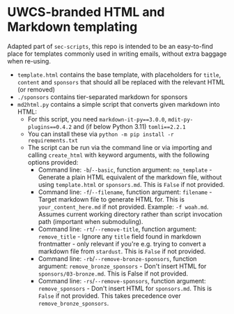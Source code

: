 # UWCS-branded HTML and Markdown templating

Adapted part of `sec-scripts`, this repo is intended to be an easy-to-find place for templates commonly used in writing emails, without extra baggage when re-using.
- `template.html` contains the base template, with placeholders for `title`, `content` and `sponsors` that should all be replaced with the relevant HTML (or removed)
- `./sponsors` contains tier-separated markdown for sponsors
- `md2html.py` contains a simple script that converts given markdown into HTML:
  - For this script, you need `markdown-it-py==3.0.0`, `mdit-py-plugins==0.4.2` and (if below Python 3.11) `tomli==2.2.1`
  - You can install these via `python -m pip install -r requirements.txt`
  - The script can be run via the command line or via importing and calling `create_html` with keyword arguments, with the following options provided:
    - Command line: `-b`/`--basic`, function argument: `no_template` - Generate a plain HTML equivalent of the markdown file, without using `template.html` or `sponsors.md`. This is `False` if not provided.
    - Command line: `-f`/`--filename`, function argument: `filename` - Target markdown file to generate HTML for. This is `your_content_here.md` if not provided. Example: `-f woah.md`. Assumes current working directory rather than script invocation path (important when submoduling).
    - Command line: `-rt`/`--remove-title`, function argument: `remove_title`  - Ignore any `title` field found in markdown frontmatter - only relevant if you're e.g. trying to convert a markdown file from `stardust`. This is `False` if not provided.
    - Command line: `-rb`/`--remove-bronze-sponsors`, function argument: `remove_bronze_sponsors` - Don't insert HTML for `sponsors/03-bronze.md`. This is False if not provided.
    - Command line: `-rs`/`--remove-sponsors`, function argument: `remove_sponsors` - Don't insert HTML for `sponsors.md`. This is `False` if not provided. This takes precedence over `remove_bronze_sponsors`.
